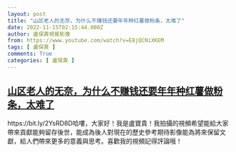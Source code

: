```yaml
---
layout: post
title: "山区老人的无奈，为什么不赚钱还要年年种红薯做粉条，太难了"
date: 2022-11-15T02:15:44.000Z
author: 盧保貴視覺影像
from: https://www.youtube.com/watch?v=E8jQCNiXKEM
tags: [ 盧保貴 ]
comments: True
categories: [ 盧保貴 ]
---
```

<!--1668478544000-->
[山区老人的无奈，为什么不赚钱还要年年种红薯做粉条，太难了](https://www.youtube.com/watch?v=E8jQCNiXKEM)
------

<div>
https://bit.ly/2YsRD8D哈嘍，大家好！我是盧寶貴！我拍攝的視頻希望能給大家帶來貢獻能夠留存後世，能成為後人對現在的歷史參考期待影像能為將來保留文獻，給人們帶來更多的意義與思考。喜歡我的視頻記得評論哦！
</div>

